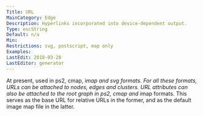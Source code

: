 ```yaml
---
Title: URL
MainCategory: Edge
Description: Hyperlinks incorporated into device-dependent output.
Type: escString
Default: n/a
Min: 
Restrictions: svg, postscript, map only
Examples: 
LastEdit: 2018-03-28
LastEditor: generator
---
```


At present, used in ps2, cmap, i*map and svg formats. For all these formats, URLs can be attached to nodes, edges and clusters. URL attributes can also be attached to the root graph in ps2, cmap and i*map formats. This serves as the base URL for relative URLs in the former, and as the default image map file in the latter.
